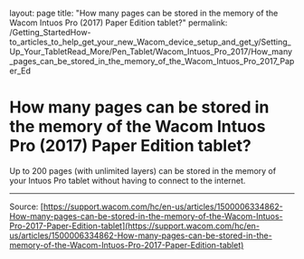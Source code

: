 layout: page
title: "How many pages can be stored in the memory of the Wacom Intuos Pro (2017) Paper Edition tablet?"
permalink: /Getting_StartedHow-to_articles_to_help_get_your_new_Wacom_device_setup_and_get_y/Setting_Up_Your_TabletRead_More/Pen_Tablet/Wacom_Intuos_Pro_2017/How_many_pages_can_be_stored_in_the_memory_of_the_Wacom_Intuos_Pro_2017_Paper_Ed

# How many pages can be stored in the memory of the Wacom Intuos Pro (2017) Paper Edition tablet?

Up to 200 pages (with unlimited layers) can be stored in the memory of your Intuos Pro tablet without having to connect to the internet.

---
Source: [https://support.wacom.com/hc/en-us/articles/1500006334862-How-many-pages-can-be-stored-in-the-memory-of-the-Wacom-Intuos-Pro-2017-Paper-Edition-tablet](https://support.wacom.com/hc/en-us/articles/1500006334862-How-many-pages-can-be-stored-in-the-memory-of-the-Wacom-Intuos-Pro-2017-Paper-Edition-tablet)
